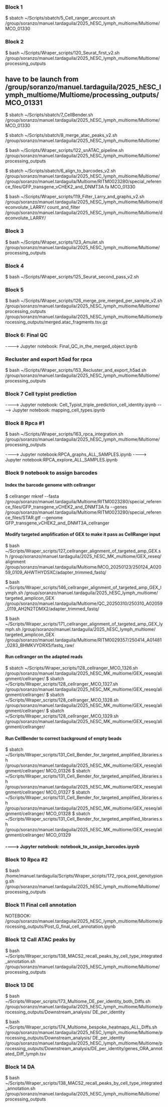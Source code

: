 ### Block 1

$ sbatch ~/Scripts/sbatch/5_Cell_ranger_arccount.sh /group/soranzo/manuel.tardaguila/2025_hESC_lymph_multiome/Multiome/ MCO_01330

### Block 2

$ bash ~/Scripts/Wraper_scripts/120_Seurat_first_v2.sh /group/soranzo/manuel.tardaguila/2025_hESC_lymph_multiome/Multiome/ processing_outputs

## have to be launch from /group/soranzo/manuel.tardaguila/2025_hESC_lymph_multiome/Multiome/processing_outputs/MCO_01331

$ sbatch ~/Scripts/sbatch/7_CellBender.sh /group/soranzo/manuel.tardaguila/2025_hESC_lymph_multiome/Multiome/ MCO_01330

$ sbatch ~/Scripts/sbatch/8_merge_atac_peaks_v2.sh /group/soranzo/manuel.tardaguila/2025_hESC_lymph_multiome/Multiome/

$ bash ~/Scripts/Wraper_scripts/122_snATAC_pipeline.sh /group/soranzo/manuel.tardaguila/2025_hESC_lymph_multiome/Multiome/ processing_outputs 

$ sbatch ~/Scripts/sbatch/6_align_to_barcodes_v2.sh /group/soranzo/manuel.tardaguila/2025_hESC_lymph_multiome/Multiome/ /group/soranzo/manuel.tardaguila/Multiome/RITM0023280/special_reference_files/GFP_transgene_vCHEK2_and_DNMT3A.fa MCO_01330

$ bash ~/Scripts/Wraper_scripts/119_Filter_Larry_and_graphs_v2.sh /group/soranzo/manuel.tardaguila/2025_hESC_lymph_multiome/Multiome/deconvolute_LARRY/ count_and_filter /group/soranzo/manuel.tardaguila/2025_hESC_lymph_multiome/Multiome/deconvolute_LARRY/

### Block 3

$ bash ~/Scripts/Wraper_scripts/123_Amulet.sh /group/soranzo/manuel.tardaguila/2025_hESC_lymph_multiome/Multiome/ processing_outputs

### Block 4

$ bash ~/Scripts/Wraper_scripts/125_Seurat_second_pass_v2.sh


### Block 5

$ bash ~/Scripts/Wraper_scripts/126_merge_pre_merged_per_sample_v2.sh /group/soranzo/manuel.tardaguila/2025_hESC_lymph_multiome/Multiome/ processing_outputs
 /group/soranzo/manuel.tardaguila/2025_hESC_lymph_multiome/Multiome/processing_outputs/merged.atac_fragments.tsv.gz

### Block 6: Final QC

----> Jupyter notebook: Final_QC_in_the_merged_object.ipynb

### Recluster and export h5ad for rpca

$ bash ~/Scripts/Wraper_scripts/153_Recluster_and_export_h5ad.sh /group/soranzo/manuel.tardaguila/2025_hESC_lymph_multiome/Multiome/ processing_outputs

### Block 7 Cell typist prediction

----> Jupyter notebook: Cell_Typist_triple_prediction_cell_identity.ipynb
----> Jupyter notebook: mapping_cell_types.ipynb

### Block 8 Rpca #1

$ bash ~/Scripts/Wraper_scripts/163_rpca_integration.sh /group/soranzo/manuel.tardaguila/2025_hESC_lymph_multiome/Multiome/ processing_outputs

----> Jupyter notebook:RPCA_graphs_ALL_SAMPLES.ipynb
----> Jupyter notebook:RPCA_explore_ALL_SAMPLES.ipynb

### Block 9 notebook to assign barcodes

#### Index the barcode genome with cellranger

$ cellranger mkref --fasta /group/soranzo/manuel.tardaguila/Multiome/RITM0023280/special_reference_files/GFP_transgene_vCHEK2_and_DNMT3A.fa --genes /group/soranzo/manuel.tardaguila/Multiome/RITM0023280/special_reference_files/STAR.gtf --genome GFP_transgene_vCHEK2_and_DNMT3A_cellranger


#### Modify targeted amplification of GEX to make it pass as CellRanger input

$ bash ~/Scripts/Wraper_scripts/127_cellranger_alignment_of_targeted_amp_GEX.sh /group/soranzo/manuel.tardaguila/2025_hESC_MK_multiome/GEX_reseq/ alignment /group/soranzo/manuel.tardaguila/Multiome/MCO_20250123/250124_A02059_0109_AHWTHYDSXC/adapter_trimmed_fastq/

$ bash ~/Scripts/Wraper_scripts/146_cellranger_alignment_of_targeted_amp_GEX_lymph.sh /group/soranzo/manuel.tardaguila/2025_hESC_lymph_multiome/ targeted_amplicon_GEX /group/soranzo/manuel.tardaguila/Multiome/QC_20250310/250310_A02059_0119_AH2N2TDMX2/adapter_trimmed_fastq/

$ bash ~/Scripts/Wraper_scripts/171_cellranger_alignment_of_targeted_amp_GEX_lymph.sh /group/soranzo/manuel.tardaguila/2025_hESC_lymph_multiome/ targeted_amplicon_GEX /group/soranzo/manuel.tardaguila/Multiome/RITM0029357/250414_A01481_0283_BHMKVYDRX5/fastq_raw/

#### Run cellranger on the adapted reads

$ sbatch ~/Scripts/Wraper_scripts/128_cellranger_MCO_1326.sh /group/soranzo/manuel.tardaguila/2025_hESC_MK_multiome/GEX_reseq/alignment/cellranger/
$ sbatch ~/Scripts/Wraper_scripts/128_cellranger_MCO_1327.sh /group/soranzo/manuel.tardaguila/2025_hESC_MK_multiome/GEX_reseq/alignment/cellranger/
$ sbatch ~/Scripts/Wraper_scripts/128_cellranger_MCO_1328.sh /group/soranzo/manuel.tardaguila/2025_hESC_MK_multiome/GEX_reseq/alignment/cellranger/
$ sbatch ~/Scripts/Wraper_scripts/128_cellranger_MCO_1329.sh /group/soranzo/manuel.tardaguila/2025_hESC_MK_multiome/GEX_reseq/alignment/cellranger/

#### Run CellBender to correct background of empty beads

$ sbatch ~/Scripts/Wraper_scripts/131_Cell_Bender_for_targeted_amplified_libraries.sh /group/soranzo/manuel.tardaguila/2025_hESC_MK_multiome/GEX_reseq/alignment/cellranger/ MCO_01326
$ sbatch ~/Scripts/Wraper_scripts/131_Cell_Bender_for_targeted_amplified_libraries.sh /group/soranzo/manuel.tardaguila/2025_hESC_MK_multiome/GEX_reseq/alignment/cellranger/ MCO_01327
$ sbatch ~/Scripts/Wraper_scripts/131_Cell_Bender_for_targeted_amplified_libraries.sh /group/soranzo/manuel.tardaguila/2025_hESC_MK_multiome/GEX_reseq/alignment/cellranger/ MCO_01328
$ sbatch ~/Scripts/Wraper_scripts/131_Cell_Bender_for_targeted_amplified_libraries.sh /group/soranzo/manuel.tardaguila/2025_hESC_MK_multiome/GEX_reseq/alignment/cellranger/ MCO_01329

#### ----> Jupyter notebook: notebook_to_assign_barcodes.ipynb

### Block 10 Rpca #2

$ bash /home/manuel.tardaguila/Scripts/Wraper_scripts/172_rpca_post_genotypiong.sh /group/soranzo/manuel.tardaguila/2025_hESC_lymph_multiome/Multiome/ processing_outputs

### Block 11 Final cell annotation

NOTEBOOK: /group/soranzo/manuel.tardaguila/2025_hESC_lymph_multiome/Multiome/processing_outputs/Post_G_final_cell_annotation.ipynb

### Block 12 Call ATAC peaks by

$ bash ~/Scripts/Wraper_scripts/138_MACS2_recall_peaks_by_cell_type_integrated_annotation.sh /group/soranzo/manuel.tardaguila/2025_hESC_lymph_multiome/Multiome/ processing_outputs

### Block 13 DE

$ bash ~/Scripts/Wraper_scripts/173_Multiome_DE_per_identity_both_Diffs.sh /group/soranzo/manuel.tardaguila/2025_hESC_lymph_multiome/Multiome/processing_outputs/Downstream_analysis/ DE_per_identity


<Bespoke Heatmaps>

$ bash ~/Scripts/Wraper_scripts/174_Multiome_bespoke_heatmaps_ALL_Diffs.sh /group/soranzo/manuel.tardaguila/2025_hESC_lymph_multiome/Multiome/processing_outputs/Downstream_analysis/ DE_per_identity /group/soranzo/manuel.tardaguila/2025_hESC_lymph_multiome/Multiome/processing_outputs/Downstream_analysis/DE_per_identity/genes_ORA_annotated_Diff_lymph.tsv

### Block 14 DA

$ bash ~/Scripts/Wraper_scripts/138_MACS2_recall_peaks_by_cell_type_integrated_annotation.sh /group/soranzo/manuel.tardaguila/2025_hESC_lymph_multiome/Multiome/ processing_outputs